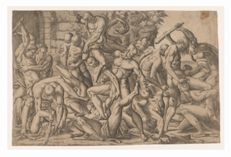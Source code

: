 ![Jean Mignon's Combat of Naked Men](https://github.com/13saints/animated-goggles/blob/main/Images/Jean%20Mignon%20Combat%20of%20Naked%20Men.jpg)